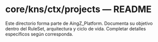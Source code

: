 # core/kns/ctx/projects — README

Este directorio forma parte de AingZ_Platform. Documenta su objetivo dentro del RuleSet, arquitectura y ciclo de vida. Completar detalles específicos según corresponda.
